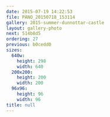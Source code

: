 ```yaml
---
date: 2015-07-19 14:22:53
file: PANO_20150718_153114
gallery: 2015-summer-dunnottar-castle
layout: gallery-photo
next: 514b8d5
ordering: 27
previous: b0cedd0
sizes:
  640w:
    height: 298
    width: 640
  200x200:
    height: 200
    width: 200
  96x96:
    height: 96
    width: 96
title: null
---
```

